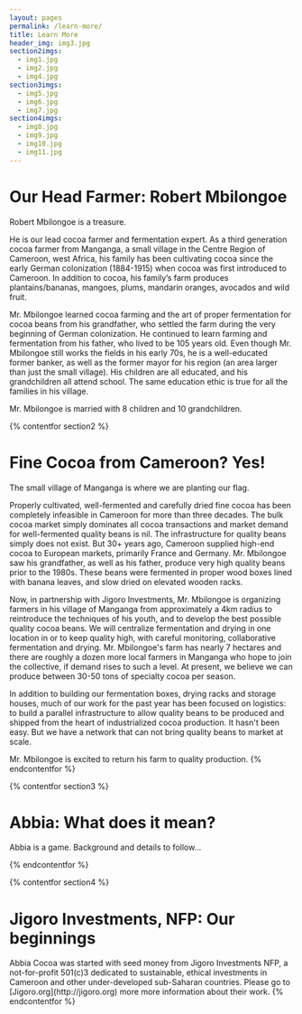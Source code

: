 ```yaml
---
layout: pages
permalink: /learn-more/
title: Learn More
header_img: img3.jpg
section2imgs:
  - img1.jpg
  - img2.jpg
  - img4.jpg
section3imgs:
  - img5.jpg
  - img6.jpg
  - img7.jpg
section4imgs:
  - img8.jpg
  - img9.jpg
  - img10.jpg
  - img11.jpg
---
```


<h1 class="is-uppercase is-size-1"><span>Our Head Farmer:</span> Robert Mbilongoe</h1>
Robert Mbilongoe is a treasure. 

He is our lead cocoa farmer and fermentation expert. As a third generation cocoa farmer from Manganga, a small village in the Centre Region of Cameroon, west Africa, his family has been cultivating cocoa since the early German colonization (1884-1915) when cocoa was first introduced to Cameroon. In addition to cocoa, his family’s farm produces plantains/bananas, mangoes, plums, mandarin oranges, avocados and wild fruit. 

Mr. Mbilongoe learned cocoa farming and the art of proper fermentation for cocoa beans from his grandfather, who settled the farm during the very beginning of German colonization. He continued to learn farming and fermentation from his father, who lived to be 105 years old. Even though Mr. Mbilongoe still works the fields in his early 70s, he is a well-educated former banker, as well as the former mayor for his region (an area larger than just the small village). His children are all educated, and his grandchildren all attend school. The same education ethic is true for all the families in his village.

Mr. Mbilongoe is married with 8 children and 10 grandchildren. 

{% contentfor section2 %}


<h1 class="is-uppercase is-size-1"><span>Fine Cocoa from Cameroon?</span> Yes!</h1>
The small village of Manganga is where we are planting our flag.

Properly cultivated, well-fermented and carefully dried fine cocoa has been completely infeasible in Cameroon for more than three decades. The bulk cocoa market simply dominates all cocoa transactions and market demand for well-fermented quality beans is nil. The infrastructure for quality beans simply does not exist. But 30+ years ago, Cameroon supplied high-end cocoa to European markets, primarily France and Germany. Mr. Mbilongoe saw his grandfather, as well as his father, produce very high quality beans prior to the 1980s. These beans were fermented in proper wood boxes lined with banana leaves, and slow dried on elevated wooden racks. 

Now, in partnership with Jigoro Investments, Mr. Mbilongoe is organizing farmers in his village of Manganga from approximately a 4km radius to reintroduce the techniques of his youth, and to develop the best possible quality cocoa beans. We will centralize fermentation and drying in one location in or to keep quality high, with careful monitoring, collaborative fermentation and drying. Mr. Mbilongoe's farm has nearly 7 hectares and there are roughly a dozen more local farmers in Manganga who hope to join the collective, if demand rises to such a level. At present, we believe we can produce between 30-50 tons of specialty cocoa per season. 

In addition to building our fermentation boxes, drying racks and storage houses, much of our work for the past year has been focused on logistics: to build a parallel infrastructure to allow quality beans to be produced and shipped from the heart of industrialized cocoa production. It hasn't been easy. But we have a network that can not bring quality beans to market at scale.

Mr. Mbilongoe is excited to return his farm to quality production. 
{% endcontentfor %}

{% contentfor section3 %}
<h1 class="is-uppercase is-size-1"><span>Abbia:</span> What does it mean?</h1>
Abbia is a game. Background and details to follow...

{% endcontentfor %}

{% contentfor section4 %}
<h1 class="is-uppercase is-size-1"><span>Jigoro Investments, NFP:</span> Our beginnings</h1>
Abbia Cocoa was started with seed money from Jigoro Investments NFP, a not-for-profit 501(c)3 dedicated to sustainable, ethical investments in Cameroon and other under-developed sub-Saharan countries. Please go to [Jigoro.org](http://jigoro.org) more more information about their work. 
{% endcontentfor %}
